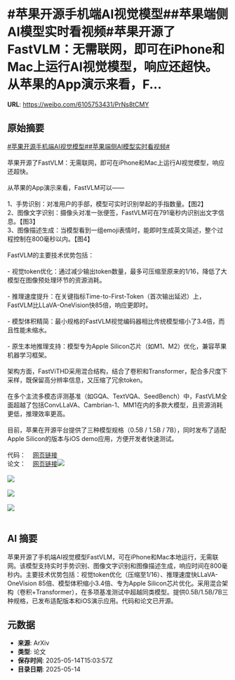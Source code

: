 # #苹果开源手机端AI视觉模型##苹果端侧AI模型实时看视频#苹果开源了FastVLM：无需联网，即可在iPhone和Mac上运行AI视觉模型，响应还超快。从苹果的App演示来看，F...

**URL**: https://weibo.com/6105753431/PrNs8tCMY

## 原始摘要

<a href="https://m.weibo.cn/search?containerid=231522type%3D1%26t%3D10%26q%3D%23%E8%8B%B9%E6%9E%9C%E5%BC%80%E6%BA%90%E6%89%8B%E6%9C%BA%E7%AB%AFAI%E8%A7%86%E8%A7%89%E6%A8%A1%E5%9E%8B%23&amp;extparam=%23%E8%8B%B9%E6%9E%9C%E5%BC%80%E6%BA%90%E6%89%8B%E6%9C%BA%E7%AB%AFAI%E8%A7%86%E8%A7%89%E6%A8%A1%E5%9E%8B%23" data-hide=""><span class="surl-text">#苹果开源手机端AI视觉模型#</span></a><a href="https://m.weibo.cn/search?containerid=231522type%3D1%26t%3D10%26q%3D%23%E8%8B%B9%E6%9E%9C%E7%AB%AF%E4%BE%A7AI%E6%A8%A1%E5%9E%8B%E5%AE%9E%E6%97%B6%E7%9C%8B%E8%A7%86%E9%A2%91%23&amp;extparam=%23%E8%8B%B9%E6%9E%9C%E7%AB%AF%E4%BE%A7AI%E6%A8%A1%E5%9E%8B%E5%AE%9E%E6%97%B6%E7%9C%8B%E8%A7%86%E9%A2%91%23" data-hide=""><span class="surl-text">#苹果端侧AI模型实时看视频#</span></a><br><br>苹果开源了FastVLM：无需联网，即可在iPhone和Mac上运行AI视觉模型，响应还超快。<br><br>从苹果的App演示来看，FastVLM可以——<br><br>1、手势识别：对准用户的手部，模型可实时识别举起的手指数量。【图2】<br>2、图像文字识别：摄像头对准一张便签，FastVLM可在791毫秒内识别出文字信息。【图3】<br>3、图像描述生成：当模型看到一组emoji表情时，能即时生成英文简述，整个过程控制在800毫秒以内。【图4】<br><br>FastVLM的主要技术优势包括：<br><br>- 视觉token优化：通过减少输出token数量，最多可压缩至原来的1/16，降低了大模型在图像预处理环节的资源消耗。<br>    <br>- 推理速度提升：在关键指标Time-to-First-Token（首次输出延迟）上，FastVLM比LLaVA-OneVision快85倍，响应更即时。<br>    <br>- 模型体积精简：最小规格的FastVLM视觉编码器相比传统模型缩小了3.4倍，而且性能未缩水。<br>    <br>- 原生本地推理支持：模型专为Apple Silicon芯片（如M1、M2）优化，兼容苹果机器学习框架。<br><br>架构方面，FastViTHD采用混合结构，结合了卷积和Transformer，配合多尺度下采样，既保留高分辨率信息，又压缩了冗余token。<br><br>在多个主流多模态评测基准（如GQA、TextVQA、SeedBench）中，FastVLM全面超越了包括ConvLLaVA、Cambrian-1、MM1在内的多款大模型，且资源消耗更低，推理效率更高。<br><br>目前，苹果在开源平台提供了三种模型规格（0.5B / 1.5B / 7B），同时发布了适配Apple Silicon的版本与iOS demo应用，方便开发者快速测试。<br><br>代码：<a href="https://weibo.cn/sinaurl?u=https%3A%2F%2Fgithub.com%2Fapple%2Fml-fastvlm" data-hide=""><span class="url-icon"><img style="width: 1rem;height: 1rem" src="https://h5.sinaimg.cn/upload/2015/09/25/3/timeline_card_small_web_default.png" referrerpolicy="no-referrer"></span><span class="surl-text">网页链接</span></a><br>论文：<a href="https://weibo.cn/sinaurl?u=https%3A%2F%2Farxiv.org%2Fabs%2F2412.13303" data-hide=""><span class="url-icon"><img style="width: 1rem;height: 1rem" src="https://h5.sinaimg.cn/upload/2015/09/25/3/timeline_card_small_web_default.png" referrerpolicy="no-referrer"></span><span class="surl-text">网页链接</span></a><img style="" src="https://tvax1.sinaimg.cn/large/006Fd7o3gy1i1f4o448e6j31ba10kh2d.jpg" referrerpolicy="no-referrer"><br><br><img style="" src="https://tvax4.sinaimg.cn/large/006Fd7o3gy1i1f4ocfcsvg30d40qwu0z.gif" referrerpolicy="no-referrer"><br><br><img style="" src="https://tvax3.sinaimg.cn/large/006Fd7o3gy1i1f4od93pdg30d40qw4qs.gif" referrerpolicy="no-referrer"><br><br><img style="" src="https://tvax2.sinaimg.cn/large/006Fd7o3gy1i1f4odte8mg30d40qwkjl.gif" referrerpolicy="no-referrer"><br><br>

## AI 摘要

苹果开源了手机端AI视觉模型FastVLM，可在iPhone和Mac本地运行，无需联网。该模型支持实时手势识别、图像文字识别和图像描述生成，响应时间在800毫秒内。主要技术优势包括：视觉token优化（压缩至1/16）、推理速度快LLaVA-OneVision 85倍、模型体积缩小3.4倍、专为Apple Silicon芯片优化。采用混合架构（卷积+Transformer），在多项基准测试中超越同类模型。提供0.5B/1.5B/7B三种规格，已发布适配版本和iOS演示应用。代码和论文已开源。

## 元数据

- **来源**: ArXiv
- **类型**: 论文
- **保存时间**: 2025-05-14T15:03:57Z
- **目录日期**: 2025-05-14
